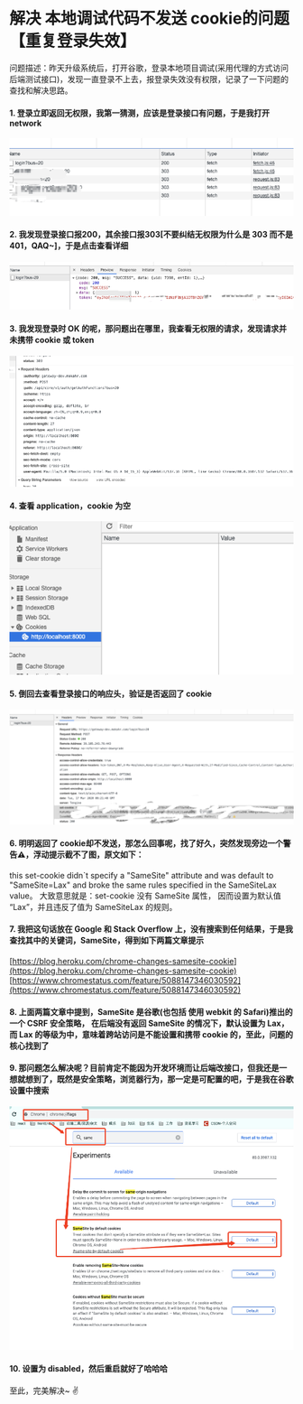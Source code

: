 # 解决 本地调试代码不发送 cookie的问题【重复登录失效】
问题描述：昨天升级系统后，打开谷歌，登录本地项目调试(采用代理的方式访问后端测试接口)，发现一直登录不上去，报登录失效没有权限，记录了一下问题的查找和解决思路。
#### 1. 登录立即返回无权限，我第一猜测，应该是登录接口有问题，于是我打开 network
![image.png](./1.png)
#### 2. 我发现登录接口报200，其余接口报303[不要纠结无权限为什么是 303 而不是 401，QAQ~]，于是点击查看详细
![image.png](./2.png)
#### 3. 我发现登录时 OK 的呢，那问题出在哪里，我查看无权限的请求，发现请求并未携带 cookie 或 token
![image.png](./3.png)
#### 4. 查看 application，cookie 为空
![image.png](./4.png)
#### 5. 倒回去查看登录接口的响应头，验证是否返回了 cookie
![image.png](./5.png)
#### 6. 明明返回了 cookie却不发送，那怎么回事呢，找了好久，突然发现旁边一个警告⚠️，浮动提示截不了图，原文如下：
this set-cookie didn`t specify a "SameSite" attribute and was default to "SameSite=Lax" and broke the same rules specified in the SameSiteLax value。
大致意思就是：set-cookie 没有 SameSite 属性， 因而设置为默认值 “Lax”，并且违反了值为 SameSiteLax 的规则。
#### 7. 我把这句话放在 Google 和 Stack Overflow 上，没有搜索到任何结果，于是我查找其中的关键词，SameSite，得到如下两篇文章提示
[https://blog.heroku.com/chrome-changes-samesite-cookie](https://blog.heroku.com/chrome-changes-samesite-cookie)
[https://www.chromestatus.com/feature/5088147346030592](https://www.chromestatus.com/feature/5088147346030592)
#### 8. 上面两篇文章中提到，SameSite 是谷歌(也包括 使用 webkit 的 Safari)推出的一个 CSRF 安全策略， 在后端没有返回 SameSite 的情况下，默认设置为 Lax，而 Lax 的等级为中，意味着跨站访问是不能设置和携带 cookie 的，至此，问题的核心找到了
#### 9. 那问题怎么解决呢？目前肯定不能因为开发环境而让后端改接口，但我还是一想就想到了，既然是安全策略，浏览器行为，那一定是可配置的吧，于是我在谷歌设置中搜索
![image.png](./6.png)
#### 10. 设置为 disabled，然后重启就好了哈哈哈
至此，完美解决~ ✌️